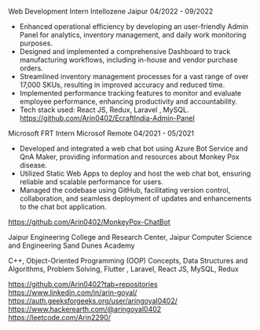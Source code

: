 Web Development Intern
Intellozene
Jaipur
04/2022 - 09/2022

- Enhanced operational efficiency by developing an user-friendly Admin Panel for analytics, inventory management, and daily work monitoring purposes.
- Designed and implemented a comprehensive Dashboard to track manufacturing workflows, including in-house and vendor purchase orders.
- Streamlined inventory management processes for a vast range of over 17,000 SKUs, resulting in improved accuracy and reduced time.
- Implemented performance tracking features to monitor and evaluate employee performance, enhancing productivity and accountability.
- Tech stack used: React JS, Redux, Laravel , MySQL.
https://github.com/Arin0402/EcraftIndia-Admin-Panel


Microsoft FRT Intern
Microsof
Remote
04/2021 - 05/2021

- Developed and integrated a web chat bot using Azure Bot Service and QnA Maker, providing information and resources about Monkey Pox disease.
- Utilized Static Web Apps to deploy and host the web chat bot, ensuring reliable and scalable performance for users.
- Managed the codebase using GitHub, facilitating version control, collaboration, and seamless deployment of updates and enhancements to the chat bot application.

https://github.com/Arin0402/MonkeyPox-ChatBot


Jaipur Engineering College and Research Center, Jaipur
Computer Science and Engineering
Sand Dunes Academy


C++, Object-Oriented Programming (OOP) Concepts, Data Structures and Algorithms, Problem Solving, Flutter , Laravel, React JS, MySQL, Redux

https://github.com/Arin0402?tab=repositories
https://www.linkedin.com/in/arin-goyal/
https://auth.geeksforgeeks.org/user/aringoyal0402/
https://www.hackerearth.com/@aringoyal0402
https://leetcode.com/Arin2290/
